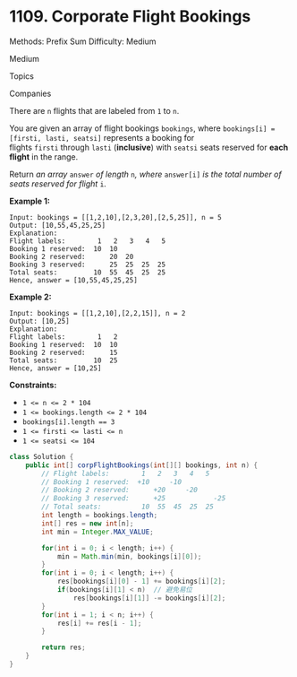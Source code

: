 # 1109. Corporate Flight Bookings

Methods: Prefix Sum
Difficulty: Medium

Medium

Topics

Companies

There are `n` flights that are labeled from `1` to `n`.

You are given an array of flight bookings `bookings`, where `bookings[i] = [firsti, lasti, seatsi]` represents a booking for flights `firsti` through `lasti` (**inclusive**) with `seatsi` seats reserved for **each flight** in the range.

Return *an array* `answer` *of length* `n`*, where* `answer[i]` *is the total number of seats reserved for flight* `i`.

**Example 1:**

```
Input: bookings = [[1,2,10],[2,3,20],[2,5,25]], n = 5
Output: [10,55,45,25,25]
Explanation:
Flight labels:        1   2   3   4   5
Booking 1 reserved:  10  10
Booking 2 reserved:      20  20
Booking 3 reserved:      25  25  25  25
Total seats:         10  55  45  25  25
Hence, answer = [10,55,45,25,25]

```

**Example 2:**

```
Input: bookings = [[1,2,10],[2,2,15]], n = 2
Output: [10,25]
Explanation:
Flight labels:        1   2
Booking 1 reserved:  10  10
Booking 2 reserved:      15
Total seats:         10  25
Hence, answer = [10,25]

```

**Constraints:**

- `1 <= n <= 2 * 104`
- `1 <= bookings.length <= 2 * 104`
- `bookings[i].length == 3`
- `1 <= firsti <= lasti <= n`
- `1 <= seatsi <= 104`

```java
class Solution {
    public int[] corpFlightBookings(int[][] bookings, int n) {
        // Flight labels:        1   2   3   4   5
        // Booking 1 reserved:  +10     -10
        // Booking 2 reserved:      +20     -20
        // Booking 3 reserved:      +25            -25
        // Total seats:          10  55  45  25  25            
        int length = bookings.length;
        int[] res = new int[n];
        int min = Integer.MAX_VALUE;

        for(int i = 0; i < length; i++) {
            min = Math.min(min, bookings[i][0]); 
        }
        for(int i = 0; i < length; i++) {
            res[bookings[i][0] - 1] += bookings[i][2];
            if(bookings[i][1] < n)  // 避免易位
                res[bookings[i][1]] -= bookings[i][2];
        }   
        for(int i = 1; i < n; i++) {
            res[i] += res[i - 1];
        }

        return res;
    }
}
```